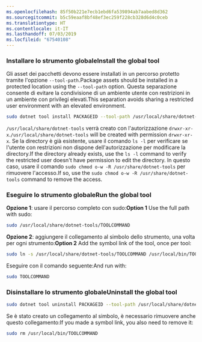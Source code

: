 ```yaml
---
ms.openlocfilehash: 85f50b221e7ecb1ebd6fa539894ab7aabed8d362
ms.sourcegitcommit: b5c59eaaf8bf48ef3ec259f228cb328d6d4c0ceb
ms.translationtype: HT
ms.contentlocale: it-IT
ms.lasthandoff: 07/03/2019
ms.locfileid: "67540108"
---
```

### <a name="install-the-global-tool"></a><span data-ttu-id="dfb5a-101">Installare lo strumento globale</span><span class="sxs-lookup"><span data-stu-id="dfb5a-101">Install the global tool</span></span>

<span data-ttu-id="dfb5a-102">Gli asset dei pacchetti devono essere installati in un percorso protetto tramite l'opzione `--tool-path`.</span><span class="sxs-lookup"><span data-stu-id="dfb5a-102">Package assets should be installed in a protected location using the `--tool-path` option.</span></span> <span data-ttu-id="dfb5a-103">Questa separazione consente di evitare la condivisione di un ambiente utente con restrizioni in un ambiente con privilegi elevati.</span><span class="sxs-lookup"><span data-stu-id="dfb5a-103">This separation avoids sharing a restricted user environment with an elevated environment.</span></span>

```bash
sudo dotnet tool install PACKAGEID --tool-path /usr/local/share/dotnet-tools
```

<span data-ttu-id="dfb5a-104">`/usr/local/share/dotnet-tools` verrà creato con l'autorizzazione `drwxr-xr-x`.</span><span class="sxs-lookup"><span data-stu-id="dfb5a-104">`/usr/local/share/dotnet-tools` will be created with permission `drwxr-xr-x`.</span></span> <span data-ttu-id="dfb5a-105">Se la directory è già esistente, usare il comando `ls -l` per verificare se l'utente con restrizioni non dispone dell'autorizzazione per modificare la directory.</span><span class="sxs-lookup"><span data-stu-id="dfb5a-105">If the directory already exists, use the `ls -l` command to verify the restricted user doesn't have permission to edit the directory.</span></span> <span data-ttu-id="dfb5a-106">In questo caso, usare il comando `sudo chmod o-w -R /usr/share/dotnet-tools` per rimuovere l'accesso.</span><span class="sxs-lookup"><span data-stu-id="dfb5a-106">If so, use the `sudo chmod o-w -R /usr/share/dotnet-tools` command to remove the access.</span></span>

### <a name="run-the-global-tool"></a><span data-ttu-id="dfb5a-107">Eseguire lo strumento globale</span><span class="sxs-lookup"><span data-stu-id="dfb5a-107">Run the global tool</span></span>

<span data-ttu-id="dfb5a-108">**Opzione 1**: usare il percorso completo con sudo:</span><span class="sxs-lookup"><span data-stu-id="dfb5a-108">**Option 1** Use the full path with sudo:</span></span>

```bash
sudo /usr/local/share/dotnet-tools/TOOLCOMMAND
```

<span data-ttu-id="dfb5a-109">**Opzione 2**: aggiungere il collegamento al simbolo dello strumento, una volta per ogni strumento:</span><span class="sxs-lookup"><span data-stu-id="dfb5a-109">**Option 2** Add the symbol link of the tool, once per tool:</span></span>

```bash
sudo ln -s /usr/local/share/dotnet-tools/TOOLCOMMAND /usr/local/bin/TOOLCOMMAND
```

<span data-ttu-id="dfb5a-110">Eseguire con il comando seguente:</span><span class="sxs-lookup"><span data-stu-id="dfb5a-110">And run with:</span></span>

```bash
sudo TOOLCOMMAND
```

### <a name="uninstall-the-global-tool"></a><span data-ttu-id="dfb5a-111">Disinstallare lo strumento globale</span><span class="sxs-lookup"><span data-stu-id="dfb5a-111">Uninstall the global tool</span></span>

```bash
sudo dotnet tool uninstall PACKAGEID --tool-path /usr/local/share/dotnet-tools
```

<span data-ttu-id="dfb5a-112">Se è stato creato un collegamento al simbolo, è necessario rimuovere anche questo collegamento:</span><span class="sxs-lookup"><span data-stu-id="dfb5a-112">If you made a symbol link, you also need to remove it:</span></span>

```bash
sudo rm /usr/local/bin/TOOLCOMMAND
```
